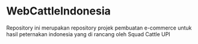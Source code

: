 # WebCattleIndonesia
Repository ini merupakan repository projek pembuatan e-commerce untuk hasil peternakan indonesia yang di rancang oleh Squad Cattle UPI
